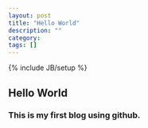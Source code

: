 ```yaml
---
layout: post
title: "Hello World"
description: ""
category: 
tags: []
---
```

{% include JB/setup %}
## Hello World
### This is my first blog using github.
